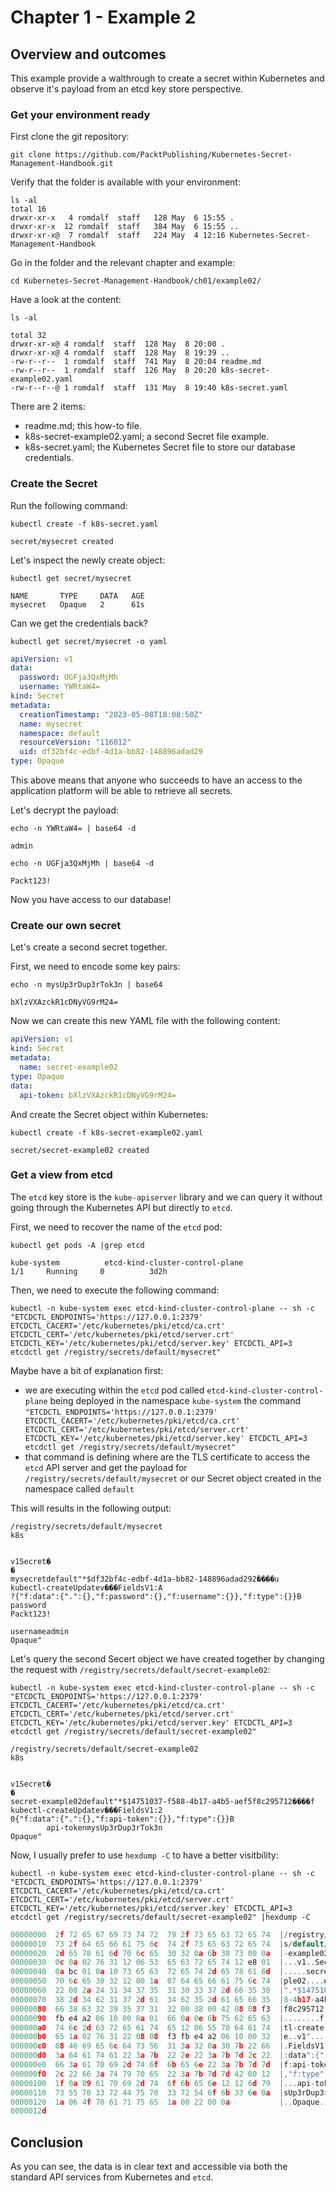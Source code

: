 # Chapter 1 - Example 2

## Overview and outcomes
This example provide a walthrough to create a secret within Kubernetes and observe it's payload from an etcd key store perspective. 

### Get your environment ready
First clone the git repository:  
```
git clone https://github.com/PacktPublishing/Kubernetes-Secret-Management-Handbook.git 
```

Verify that the folder is available with your environment:  
```
ls -al
total 16
drwxr-xr-x   4 romdalf  staff   128 May  6 15:55 .
drwxr-xr-x  12 romdalf  staff   384 May  6 15:55 ..
drwxr-xr-x@  7 romdalf  staff   224 May  4 12:16 Kubernetes-Secret-Management-Handbook
```

Go in the folder and the relevant chapter and example:  
```
cd Kubernetes-Secret-Management-Handbook/ch01/example02/
```

Have a look at the content:
```
ls -al
```
```
total 32
drwxr-xr-x@ 4 romdalf  staff  128 May  8 20:00 .
drwxr-xr-x@ 4 romdalf  staff  128 May  8 19:39 ..
-rw-r--r--  1 romdalf  staff  741 May  8 20:04 readme.md
-rw-r--r--  1 romdalf  staff  126 May  8 20:20 k8s-secret-example02.yaml
-rw-r--r--@ 1 romdalf  staff  131 May  8 19:40 k8s-secret.yaml
```

There are 2 items:

* readme.md; this how-to file.
* k8s-secret-example02.yaml; a second Secret file example.
* k8s-secret.yaml; the Kubernetes Secret file to store our database credentials.

### Create the Secret
Run the following command: 

```
kubectl create -f k8s-secret.yaml
```
```
secret/mysecret created
```

Let's inspect the newly create object:
```
kubectl get secret/mysecret
```
```
NAME       TYPE     DATA   AGE
mysecret   Opaque   2      61s
```

Can we get the credentials back? 
```
kubectl get secret/mysecret -o yaml   
```
```YAML
apiVersion: v1
data:
  password: UGFja3QxMjMh
  username: YWRtaW4=
kind: Secret
metadata:
  creationTimestamp: "2023-05-08T18:08:50Z"
  name: mysecret
  namespace: default
  resourceVersion: "116012"
  uid: df32bf4c-edbf-4d1a-bb82-148896adad29
type: Opaque
```

This above means that anyone who succeeds to have an access to the application platform will be able to retrieve all secrets. 

Let's decrypt the payload:
```
echo -n YWRtaW4= | base64 -d
```
```
admin
```

```
echo -n UGFja3QxMjMh | base64 -d
```
```
Packt123!
```
Now you have access to our database! 

### Create our own secret
Let's create a second secret together. 

First, we need to encode some key pairs:

```
echo -n mysUp3rDup3rTok3n | base64
```
```
bXlzVXAzckR1cDNyVG9rM24=
```

Now we can create this new YAML file with the following content: 

```YAML
apiVersion: v1 
kind: Secret 
metadata: 
  name: secret-example02 
type: Opaque 
data: 
  api-token: bXlzVXAzckR1cDNyVG9rM24= 
```

And create the Secret object within Kubernetes:
```
kubectl create -f k8s-secret-example02.yaml
```
```
secret/secret-example02 created
```

### Get a view from etcd 
The ```etcd``` key store is the ```kube-apiserver``` library and we can query it without going through the Kubernetes API but directly to ```etcd```.

First, we need to recover the name of the ```etcd``` pod:
```
kubectl get pods -A |grep etcd
```
```
kube-system          etcd-kind-cluster-control-plane                      1/1     Running     0          3d2h
```

Then, we need to execute the following command:
```
kubectl -n kube-system exec etcd-kind-cluster-control-plane -- sh -c "ETCDCTL_ENDPOINTS='https://127.0.0.1:2379' ETCDCTL_CACERT='/etc/kubernetes/pki/etcd/ca.crt' ETCDCTL_CERT='/etc/kubernetes/pki/etcd/server.crt' ETCDCTL_KEY='/etc/kubernetes/pki/etcd/server.key' ETCDCTL_API=3 etcdctl get /registry/secrets/default/mysecret"
```

Maybe have a bit of explanation first:

* we are executing within the ```etcd``` pod called ```etcd-kind-cluster-control-plane``` being deployed in the namespace ```kube-system``` the command ```"ETCDCTL_ENDPOINTS='https://127.0.0.1:2379' ETCDCTL_CACERT='/etc/kubernetes/pki/etcd/ca.crt' ETCDCTL_CERT='/etc/kubernetes/pki/etcd/server.crt' ETCDCTL_KEY='/etc/kubernetes/pki/etcd/server.key' ETCDCTL_API=3 etcdctl get /registry/secrets/default/mysecret"``` 
* that command is defining where are the TLS certificate to access the ```etcd``` API server and get the payload for ```/registry/secrets/default/mysecret``` or our Secret object created in the namespace called ```default```

This will results in the following output:
```
/registry/secrets/default/mysecret
k8s


v1Secret�
�
mysecretdefault"*$df32bf4c-edbf-4d1a-bb82-148896adad292����u
kubectl-createUpdatev���FieldsV1:A
?{"f:data":{".":{},"f:password":{},"f:username":{}},"f:type":{}}B
password
Packt123!

usernameadmin
Opaque"
```

Let's query the second Secert object we have created together by changing the request with ```/registry/secrets/default/secret-example02```:
```
kubectl -n kube-system exec etcd-kind-cluster-control-plane -- sh -c "ETCDCTL_ENDPOINTS='https://127.0.0.1:2379' ETCDCTL_CACERT='/etc/kubernetes/pki/etcd/ca.crt' ETCDCTL_CERT='/etc/kubernetes/pki/etcd/server.crt' ETCDCTL_KEY='/etc/kubernetes/pki/etcd/server.key' ETCDCTL_API=3 etcdctl get /registry/secrets/default/secret-example02" 
```
```
/registry/secrets/default/secret-example02
k8s


v1Secret�
�
secret-example02default"*$14751037-f588-4b17-a4b5-aef5f8c295712����f
kubectl-createUpdatev���FieldsV1:2
0{"f:data":{".":{},"f:api-token":{}},"f:type":{}}B
        api-tokenmysUp3rDup3rTok3n
Opaque"
```

Now, I usually prefer to use ```hexdump -C``` to have a better visitbility:
```
kubectl -n kube-system exec etcd-kind-cluster-control-plane -- sh -c "ETCDCTL_ENDPOINTS='https://127.0.0.1:2379' ETCDCTL_CACERT='/etc/kubernetes/pki/etcd/ca.crt' ETCDCTL_CERT='/etc/kubernetes/pki/etcd/server.crt' ETCDCTL_KEY='/etc/kubernetes/pki/etcd/server.key' ETCDCTL_API=3 etcdctl get /registry/secrets/default/secret-example02" |hexdump -C
```
```h
00000000  2f 72 65 67 69 73 74 72  79 2f 73 65 63 72 65 74  |/registry/secret|
00000010  73 2f 64 65 66 61 75 6c  74 2f 73 65 63 72 65 74  |s/default/secret|
00000020  2d 65 78 61 6d 70 6c 65  30 32 0a 6b 38 73 00 0a  |-example02.k8s..|
00000030  0c 0a 02 76 31 12 06 53  65 63 72 65 74 12 e8 01  |...v1..Secret...|
00000040  0a bc 01 0a 10 73 65 63  72 65 74 2d 65 78 61 6d  |.....secret-exam|
00000050  70 6c 65 30 32 12 00 1a  07 64 65 66 61 75 6c 74  |ple02....default|
00000060  22 00 2a 24 31 34 37 35  31 30 33 37 2d 66 35 38  |".*$14751037-f58|
00000070  38 2d 34 62 31 37 2d 61  34 62 35 2d 61 65 66 35  |8-4b17-a4b5-aef5|
00000080  66 38 63 32 39 35 37 31  32 00 38 00 42 08 08 f3  |f8c295712.8.B...|
00000090  fb e4 a2 06 10 00 8a 01  66 0a 0e 6b 75 62 65 63  |........f..kubec|
000000a0  74 6c 2d 63 72 65 61 74  65 12 06 55 70 64 61 74  |tl-create..Updat|
000000b0  65 1a 02 76 31 22 08 08  f3 fb e4 a2 06 10 00 32  |e..v1".........2|
000000c0  08 46 69 65 6c 64 73 56  31 3a 32 0a 30 7b 22 66  |.FieldsV1:2.0{"f|
000000d0  3a 64 61 74 61 22 3a 7b  22 2e 22 3a 7b 7d 2c 22  |:data":{".":{},"|
000000e0  66 3a 61 70 69 2d 74 6f  6b 65 6e 22 3a 7b 7d 7d  |f:api-token":{}}|
000000f0  2c 22 66 3a 74 79 70 65  22 3a 7b 7d 7d 42 00 12  |,"f:type":{}}B..|
00000100  1f 0a 09 61 70 69 2d 74  6f 6b 65 6e 12 12 6d 79  |...api-token..my|
00000110  73 55 70 33 72 44 75 70  33 72 54 6f 6b 33 6e 0a  |sUp3rDup3rTok3n.|
00000120  1a 06 4f 70 61 71 75 65  1a 00 22 00 0a           |..Opaque.."..|
0000012d
```

## Conclusion
As you can see, the data is in clear text and accessible via both the standard API services from Kubernetes and ```etcd```.
 